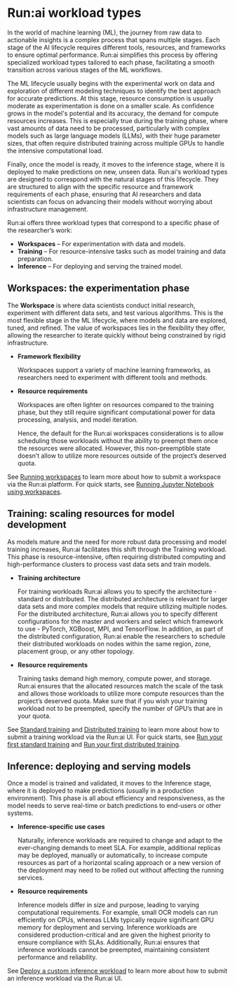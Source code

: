 # Run:ai workload types

In the world of machine learning (ML), the journey from raw data to actionable insights is a complex process that spans multiple stages. Each stage of the AI lifecycle requires different tools, resources, and frameworks to ensure optimal performance. Run:ai simplifies this process by offering specialized workload types tailored to each phase, facilitating a smooth transition across various stages of the ML workflows.

The ML lifecycle usually begins with the experimental work on data and exploration of different modeling techniques to identify the best approach for accurate predictions. At this stage, resource consumption is usually moderate as experimentation is done on a smaller scale. As confidence grows in the model's potential and its accuracy, the demand for compute resources increases. This is especially true during the training phase, where vast amounts of data need to be processed, particularly with complex models such as large language models (LLMs), with their huge parameter sizes, that often require distributed training across multiple GPUs to handle the intensive computational load.

Finally, once the model is ready, it moves to the inference stage, where it is deployed to make predictions on new, unseen data. Run:ai's workload types are designed to correspond with the natural stages of this lifecycle. They are structured to align with the specific resource and framework requirements of each phase, ensuring that AI researchers and data scientists can focus on advancing their models without worrying about infrastructure management.

Run:ai offers three workload types that correspond to a specific phase of the researcher’s work:

* **Workspaces** – For experimentation with data and models.
* **Training** – For resource-intensive tasks such as model training and data preparation.
* **Inference** – For deploying and serving the trained model.

## Workspaces: the experimentation phase

The **Workspace** is where data scientists conduct initial research, experiment with different data sets, and test various algorithms. This is the most flexible stage in the ML lifecycle, where models and data are explored, tuned, and refined. The value of workspaces lies in the flexibility they offer, allowing the researcher to iterate quickly without being constrained by rigid infrastructure.

*   **Framework flexibility**

    Workspaces support a variety of machine learning frameworks, as researchers need to experiment with different tools and methods.
*   **Resource requirements**

    Workspaces are often lighter on resources compared to the training phase, but they still require significant computational power for data processing, analysis, and model iteration.

    Hence, the default for the Run:ai workspaces considerations is to allow scheduling those workloads without the ability to preempt them once the resources were allocated. However, this non-preemptible state doesn’t allow to utilize more resources outside of the project’s deserved quota.

See [Running workspaces](../experiment-using-workspaces/running-workspace.md) to learn more about how to submit a workspace via the Run:ai platform. For quick starts, see [Running Jupyter Notebook using workspaces](../experiment-using-workspaces/quick-starts/quickstart-jupyter.md).

## Training: scaling resources for model development

As models mature and the need for more robust data processing and model training increases, Run:ai facilitates this shift through the Training workload. This phase is resource-intensive, often requiring distributed computing and high-performance clusters to process vast data sets and train models.

*   **Training architecture**

    For training workloads Run:ai allows you to specify the architecture - standard or distributed. The distributed architecture is relevant for larger data sets and more complex models that require utilizing multiple nodes. For the distributed architecture, Run:ai allows you to specify different configurations for the master and workers and select which framework to use - PyTorch, XGBoost, MPI, and TensorFlow. In addition, as part of the distributed configuration, Run:ai enable the researchers to schedule their distributed workloads on nodes within the same region, zone, placement group, or any other topology.
*   **Resource requirements**

    Training tasks demand high memory, compute power, and storage. Run:ai ensures that the allocated resources match the scale of the task and allows those workloads to utilize more compute resources than the project’s deserved quota. Make sure that if you wish your training workload not to be preempted, specify the number of GPU’s that are in your quota.

See [Standard training](../train-models-using-training/standard-training/train-models.md) and [Distributed training](../train-models-using-training/distributed-training/distributed-training-models.md) to learn more about how to submit a training workload via the Run:ai UI. For quick starts, see [Run your first standard training](../train-models-using-training/standard-training/quick-starts/quickstart-standard-training.md) and [Run your first distributed training](https://github.com/run-ai/docs/blob/New_TOC/saas/train-models-using-training/distributed-training/quick-starts/quickstart-distributed-training.md.md).

## Inference: deploying and serving models

Once a model is trained and validated, it moves to the Inference stage, where it is deployed to make predictions (usually in a production environment). This phase is all about efficiency and responsiveness, as the model needs to serve real-time or batch predictions to end-users or other systems.

*   **Inference-specific use cases**

    Naturally, inference workloads are required to change and adapt to the ever-changing demands to meet SLA. For example, additional replicas may be deployed, manually or automatically, to increase compute resources as part of a horizontal scaling approach or a new version of the deployment may need to be rolled out without affecting the running services.
*   **Resource requirements**

    Inference models differ in size and purpose, leading to varying computational requirements. For example, small OCR models can run efficiently on CPUs, whereas LLMs typically require significant GPU memory for deployment and serving. Inference workloads are considered production-critical and are given the highest priority to ensure compliance with SLAs. Additionally, Run:ai ensures that inference workloads cannot be preempted, maintaining consistent performance and reliability.

See [Deploy a custom inference workload](../deploy-models-using-inference/) to learn more about how to submit an inference workload via the Run:ai UI.
